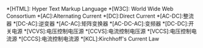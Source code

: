 *[HTML]: Hyper Text Markup Language
*[W3C]: World Wide Web Consortium
*[AC]:Alternating Current
*[DC]:Direct Current
*[AC-DC]:整流器
*[DC-AC]:逆变器
*[AC-AC]:矩阵变换器
*[AC-DC-AC]:变频器
*[DC-DC]:开关电源
*[VCVS]:电压控制电压源
*[CCVS]:电流控制电压源
*[VCCS]:电压控制电流源
*[CCCS]:电流控制电流源
*[KCL]:Kirchhoff's Current Law